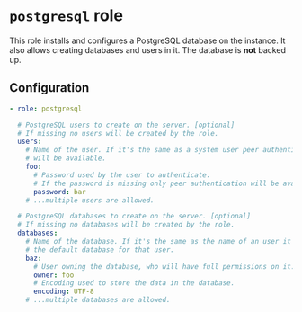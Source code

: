 # `postgresql` role

This role installs and configures a PostgreSQL database on the instance. It
also allows creating databases and users in it. The database is **not** backed
up.

## Configuration

```yaml
- role: postgresql

  # PostgreSQL users to create on the server. [optional]
  # If missing no users will be created by the role.
  users:
    # Name of the user. If it's the same as a system user peer authentication
    # will be available.
    foo:
      # Password used by the user to authenticate.
      # If the password is missing only peer authentication will be available.
      password: bar
    # ...multiple users are allowed.

  # PostgreSQL databases to create on the server. [optional]
  # If missing no databases will be created by the role.
  databases:
    # Name of the database. If it's the same as the name of an user it will be
    # the default database for that user.
    baz:
      # User owning the database, who will have full permissions on it.
      owner: foo
      # Encoding used to store the data in the database.
      encoding: UTF-8
    # ...multiple databases are allowed.
```
